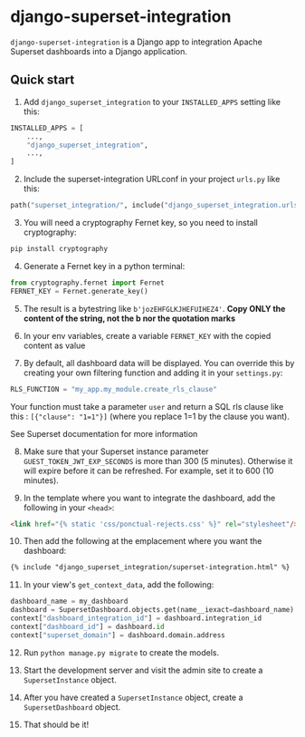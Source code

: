 # django-superset-integration

`django-superset-integration` is a Django app to integration Apache Superset dashboards into a Django application.

## Quick start

1. Add `django_superset_integration` to your `INSTALLED_APPS` setting like this:

```python
INSTALLED_APPS = [
    ...,
    "django_superset_integration",
    ...,
]
```

2. Include the superset-integration URLconf in your project `urls.py` like this:

```python
path("superset_integration/", include("django_superset_integration.urls")),
```

3. You will need a cryptography Fernet key, so you need to install cryptography:

```python
pip install cryptography
```

4. Generate a Fernet key in a python terminal:

```python
from cryptography.fernet import Fernet
FERNET_KEY = Fernet.generate_key()
```

5. The result is a bytestring like `b'jozEHFGLKJHEFUIHEZ4'`. **Copy ONLY the content of the string, not the b nor the quotation marks**

6. In your env variables, create a variable `FERNET_KEY` with the copied content as value

7. By default, all dashboard data will be displayed. You can override this by creating your own filtering function and adding it in your `settings.py`:

```python
RLS_FUNCTION = "my_app.my_module.create_rls_clause"
```

Your function must take a parameter `user` and return a SQL rls clause like this : `[{"clause": "1=1"}]`
(where you replace 1=1 by the clause you want).

See Superset documentation for more information

8. Make sure that your Superset instance parameter `GUEST_TOKEN_JWT_EXP_SECONDS` is more than 300 (5 minutes). Otherwise it will expire before it can be refreshed. For example, set it to 600 (10 minutes).

9. In the template where you want to integrate the dashboard, add the following in your `<head>`:

```html
<link href="{% static 'css/ponctual-rejects.css' %}" rel="stylesheet"/>
```

10. Then add the following at the emplacement where you want the dashboard:

```html
{% include "django_superset_integration/superset-integration.html" %}
```

11. In your view's `get_context_data`, add the following:

```python
dashboard_name = my_dashboard
dashboard = SupersetDashboard.objects.get(name__iexact=dashboard_name)
context["dashboard_integration_id"] = dashboard.integration_id
context["dashboard_id"] = dashboard.id
context["superset_domain"] = dashboard.domain.address
```

12. Run `python manage.py migrate` to create the models.

13. Start the development server and visit the admin site to create a `SupersetInstance` object.

14. After you have created a `SupersetInstance` object, create a `SupersetDashboard` object.

15. That should be it!
